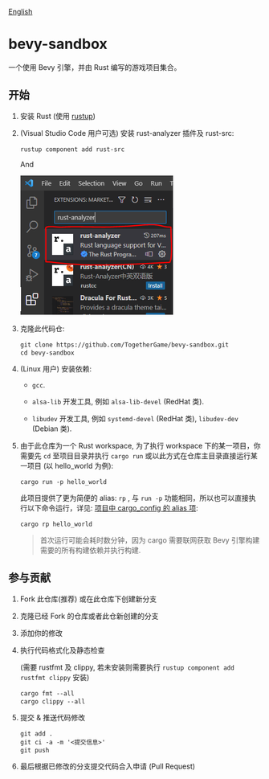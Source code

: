 [English](./README.md)

# bevy-sandbox
一个使用 Bevy 引擎，并由 Rust 编写的游戏项目集合。

## 开始

1. 安装 Rust (使用 [rustup](https://rustup.rs/))

2. (Visual Studio Code 用户可选) 安装 rust-analyzer 插件及 rust-src:

    ```console
    rustup component add rust-src
    ```

    And

    !["analyzer"](./readme_res/rust-analyzer.PNG)

3. 克隆此代码仓:

    ```console
    git clone https://github.com/TogetherGame/bevy-sandbox.git
    cd bevy-sandbox
    ```

4. (Linux 用户) 安装依赖:

    - `gcc`.

    - `alsa-lib` 开发工具, 例如 `alsa-lib-devel` (RedHat 类).

    - `libudev` 开发工具, 例如 `systemd-devel` (RedHat 类), `libudev-dev` (Debian 类).

5. 由于此仓库为一个 Rust workspace, 为了执行 workspace 下的某一项目，你需要先 `cd` 至项目目录并执行 `cargo run` 或以此方式在仓库主目录直接运行某一项目 (以 hello_world 为例):

    ```console
    cargo run -p hello_world
    ```

    此项目提供了更为简便的 alias: `rp` , 与 `run -p` 功能相同，所以也可以直接执行以下命令运行，详见: [项目中 cargo_config 的 alias 项](./.cargo/config):

    ```console
    cargo rp hello_world
    ```

    > 首次运行可能会耗时数分钟，因为 cargo 需要联网获取 Bevy 引擎构建需要的所有构建依赖并执行构建.

## 参与贡献

1. Fork 此仓库(推荐) 或在此仓库下创建新分支

2. 克隆已经 Fork 的仓库或者此仓新创建的分支

3. 添加你的修改

4. 执行代码格式化及静态检查

    (需要 rustfmt 及 clippy, 若未安装则需要执行 `rustup component add rustfmt clippy` 安装)

    ```console
    cargo fmt --all
    cargo clippy --all
    ```

5. 提交 & 推送代码修改

    ```console
    git add .
    git ci -a -m '<提交信息>'
    git push
    ```

6. 最后根据已修改的分支提交代码合入申请 (Pull Request)
